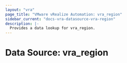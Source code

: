 ```yaml
---
layout: "vra"
page_title: "VMware vRealize Automation: vra_region"
sidebar_current: "docs-vra-datasource-vra-region"
description: |-
  Provides a data lookup for vra_region.
---
```


# Data Source: vra\_region

